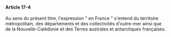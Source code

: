 #### Article 17-4

Au sens du présent titre, l'expression " en France " s'entend du territoire métropolitain, des départements et des collectivités d'outre-mer ainsi que de la Nouvelle-Calédonie et des Terres australes et antarctiques françaises.

